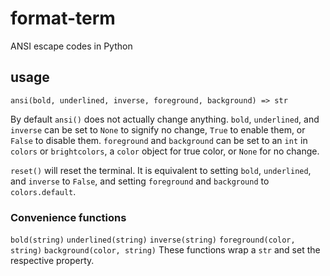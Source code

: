 # format-term
ANSI escape codes in Python

## usage
`ansi(bold, underlined, inverse, foreground, background) => str`

By default `ansi()` does not actually change anything.
`bold`, `underlined`, and `inverse` can be set to `None` to signify no change, `True` to enable them, or `False` to disable them.
`foreground` and `background` can be set to an `int` in `colors` or `brightcolors`, a `color` object for true color, or `None` for no change.

`reset()` will reset the terminal. It is equivalent to setting `bold`, `underlined`, and `inverse` to `False`, and setting `foreground` and `background` to `colors.default`.

### Convenience functions
`bold(string)`
`underlined(string)`
`inverse(string)`
`foreground(color, string)`
`background(color, string)`
These functions wrap a `str` and set the respective property.
